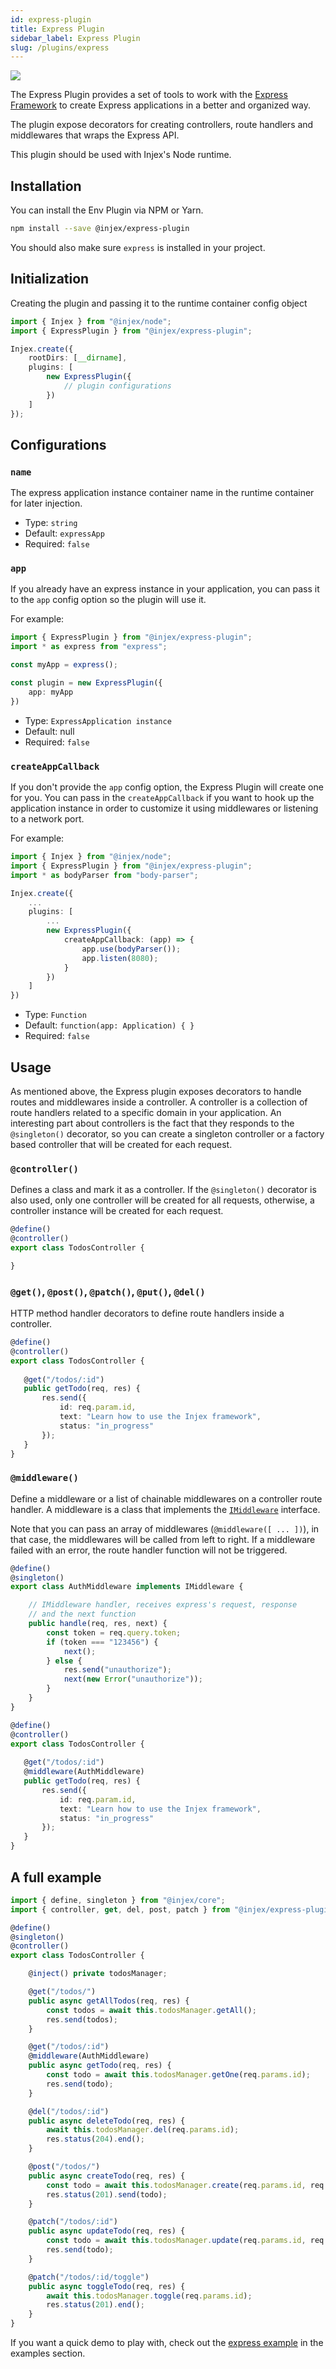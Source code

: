 ```yaml
---
id: express-plugin
title: Express Plugin
sidebar_label: Express Plugin
slug: /plugins/express
---
```


<img src="https://img.shields.io/npm/v/@injex/express-plugin" />

The Express Plugin provides a set of tools to work with the [Express Framework](https://expressjs.com/) to create Express applications in a better and organized way.

The plugin expose decorators for creating controllers, route handlers and middlewares that wraps the Express API.

This plugin should be used with Injex's Node runtime.

## Installation

You can install the Env Plugin via NPM or Yarn.

```bash npm2yarn
npm install --save @injex/express-plugin
```

You should also make sure `express` is installed in your project.

## Initialization

Creating the plugin and passing it to the runtime container config object

```ts
import { Injex } from "@injex/node";
import { ExpressPlugin } from "@injex/express-plugin";

Injex.create({
    rootDirs: [__dirname],
    plugins: [
        new ExpressPlugin({
            // plugin configurations
        })
    ]
});
```

## Configurations

### `name`

The express application instance container name in the runtime container for later injection.

- Type: `string`
- Default: `expressApp`
- Required: `false`

### `app`

If you already have an express instance in your application, you can pass it to the `app` config option so the plugin will use it.

For example:

```ts
import { ExpressPlugin } from "@injex/express-plugin";
import * as express from "express";

const myApp = express();

const plugin = new ExpressPlugin({
    app: myApp
})
```

- Type: `ExpressApplication instance`
- Default: null
- Required: `false`

### `createAppCallback`

If you don't provide the `app` config option, the Express Plugin will create one for you. You can pass in the `createAppCallback` if you want to hook up the application instance in order to customize it using middlewares or listening to a network port.

For example:

```ts
import { Injex } from "@injex/node";
import { ExpressPlugin } from "@injex/express-plugin";
import * as bodyParser from "body-parser";

Injex.create({
    ...
    plugins: [
        ...
        new ExpressPlugin({
            createAppCallback: (app) => {
                app.use(bodyParser());
                app.listen(8080);
            }
        })
    ]
})
```

- Type: `Function`
- Default: `function(app: Application) { }`
- Required: `false`

## Usage

As mentioned above, the Express plugin exposes decorators to handle routes and middlewares inside a controller. A controller is a collection of route handlers related to a specific domain in your application. An interesting part about controllers is the fact that they responds to the `@singleton()` decorator, so you can create a singleton controller or a factory based controller that will be created for each request.

### `@controller()`

Defines a class and mark it as a controller. If the `@singleton()` decorator is also used, only one controller will be created for all requests, otherwise, a controller instance will be created for each request.

```ts {2}
@define()
@controller()
export class TodosController {

}
```

### `@get()`, `@post()`, `@patch()`, `@put()`, `@del()`

HTTP method handler decorators to define route handlers inside a controller.

```ts {5}
@define()
@controller()
export class TodosController {
   
   @get("/todos/:id")
   public getTodo(req, res) {
       res.send({
           id: req.param.id,
           text: "Learn how to use the Injex framework",
           status: "in_progress"
       });
   }
}
```

### `@middleware()`

Define a middleware or a list of chainable middlewares on a controller route handler. A middleware is a class that implements the [`IMiddleware`](/docs/api/core/enums-interfaces#imiddleware) interface.

Note that you can pass an array of middlewares (`@middleware([ ... ])`), in that case, the middlewares will be called from left to right. If a middleware failed with an error, the route handler function will not be triggered.

```ts {23}
@define()
@singleton()
export class AuthMiddleware implements IMiddleware {

    // IMiddleware handler, receives express's request, response
    // and the next function
    public handle(req, res, next) {
        const token = req.query.token;
        if (token === "123456") {
            next();
        } else {
            res.send("unauthorize");
            next(new Error("unauthorize"));
        }
    }
}

@define()
@controller()
export class TodosController {
   
   @get("/todos/:id")
   @middleware(AuthMiddleware)
   public getTodo(req, res) {
       res.send({
           id: req.param.id,
           text: "Learn how to use the Injex framework",
           status: "in_progress"
       });
   }
}
```

## A full example

```ts
import { define, singleton } from "@injex/core";
import { controller, get, del, post, patch } from "@injex/express-plugin";

@define()
@singleton()
@controller()
export class TodosController {

    @inject() private todosManager;

    @get("/todos/")
    public async getAllTodos(req, res) {
        const todos = await this.todosManager.getAll();
        res.send(todos);
    }

    @get("/todos/:id")
    @middleware(AuthMiddleware)
    public async getTodo(req, res) {
        const todo = await this.todosManager.getOne(req.params.id);
        res.send(todo);
    }

    @del("/todos/:id")
    public async deleteTodo(req, res) {
        await this.todosManager.del(req.params.id);
        res.status(204).end();
    }

    @post("/todos/")
    public async createTodo(req, res) {
        const todo = await this.todosManager.create(req.params.id, req.body);
        res.status(201).send(todo);
    }

    @patch("/todos/:id")
    public async updateTodo(req, res) {
        const todo = await this.todosManager.update(req.params.id, req.body);
        res.send(todo);
    }

    @patch("/todos/:id/toggle")
    public async toggleTodo(req, res) {
        await this.todosManager.toggle(req.params.id);
        res.status(201).end();
    }
}
```

If you want a quick demo to play with, check out the [express example](/docs/examples#express-plugin-example) in the examples section.